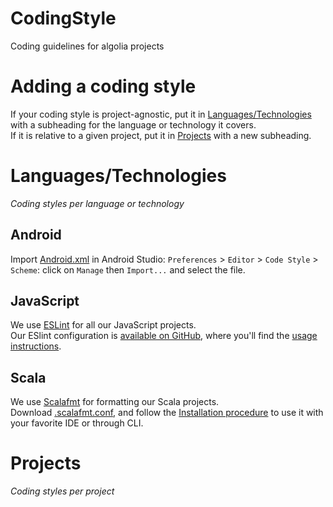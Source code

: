 # CodingStyle
Coding guidelines for algolia projects

# Adding a coding style
If your coding style is project-agnostic, put it in [Languages/Technologies](#languagestechnologies) with a subheading for the language or technology it covers.  
If it is relative to a given project, put it in [Projects](#projects) with a new subheading.

# Languages/Technologies
_Coding styles per language or technology_

## Android
Import [Android.xml](./Android.xml) in Android Studio: `Preferences` > `Editor` > `Code Style` > `Scheme`: click on `Manage` then `Import...` and select the file.

## JavaScript
We use [ESLint](http://eslint.org/) for all our JavaScript projects.  
Our ESlint configuration is [available on GitHub](https://github.com/algolia/eslint-config-algolia), where you'll find the [usage instructions](https://github.com/algolia/eslint-config-algolia#usage).

## Scala
We use [Scalafmt](http://scalafmt.org/) for formatting our Scala projects.  
Download [.scalafmt.conf](./scalafmt.conf), and follow the [Installation procedure](https://olafurpg.github.io/scalafmt/#Installation) to use it with your favorite IDE or through CLI.

# Projects
_Coding styles per project_
